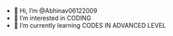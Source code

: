 - 👋 Hi, I’m @Abhinav06122009
- 👀 I’m interested in CODING
- 🌱 I’m currently learning CODES IN ADVANCED LEVEL
<!---
Abhinav06122009/Abhinav06122009 is a ✨ special ✨ repository because its `README.md` (this file) appears on your GitHub profile.
You can click the Preview link to take a look at your changes.
--->
